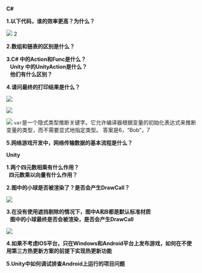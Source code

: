 **C#**

**1.以下代码，谁的效率更高？为什么？**

![](https://scf1a0b4c9d9e6od-sb-qn.qiqiuyun.net/files/course/2024/10-20/10165796eb72083104.png)
2

**2.数组和链表的区别是什么？**

**3.C# 中的Action和Func是什么？  
   Unity 中的UnityAction是什么？  
   他们有什么区别？**

**4.请问最终的打印结果是什么？**

![](https://scf1a0b4c9d9e6od-sb-qn.qiqiuyun.net/files/course/2024/10-20/101711787980843285.png)

![](https://scf1a0b4c9d9e6od-sb-qn.qiqiuyun.net/files/course/2024/10-20/1017288a9a8b961241.png)

![](https://scf1a0b4c9d9e6od-sb-qn.qiqiuyun.net/files/course/2024/10-20/1019026b68ee189933.png)
`var`是一个隐式类型推断关键字。它允许编译器根据变量的初始化表达式来推断变量的类型，而不需要显式地指定类型。
答案是6，“Bob”，7

**5.网络游戏开发中，网络传输数据的基本流程是什么？**

**Unity**

**1.两个四元数相乘有什么作用？  
  四元数乘以向量有什么作用？**

**2.图中的小球是否被渲染了？是否会产生DrawCall？**

![](https://scf1a0b4c9d9e6od-sb-qn.qiqiuyun.net/files/course/2024/10-20/101805d89a53991795.png)

**3.在没有使用遮挡剔除的情况下，图中A和B都是默认标准材质  
   图中的小球最终是否会被渲染，是否会产生DrawCall**

![](https://scf1a0b4c9d9e6od-sb-qn.qiqiuyun.net/files/course/2024/10-20/101819b2fc05602621.png)

**4.如果不考虑IOS平台，只在Windows和Android平台上发布游戏，如何在不使用第三方热更新方案的前提下实现热更新功能**

**5.Unity中如何调试排查Android上运行的项目问题**